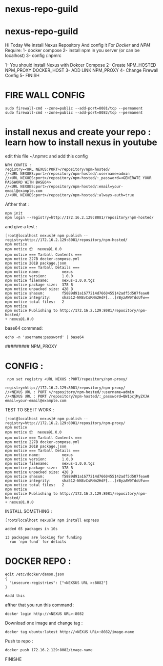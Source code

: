 # nexus-repo-guild
# nexus-repo-guild
Hi Today We install Nexus Repository And config it For *Docker* and *NPM*
Require:
    1- docker compose 
    2- install npm in you server (or can be localhost)
    3- config /.npmrc

1- You should install Nexus with Dokcer Compose 
2- Create NPM_HOSTED NPM_PROXY DOCKER_HOST
3- ADD LINK NPM_PROXY 
4- Change Firewall Config
5- FINISH 
# FIRE WALL CONFIG
```
sudo firewall-cmd --zone=public --add-port=8081/tcp --permanent
sudo firewall-cmd --zone=public --add-port=8082/tcp --permanent

```
# install nexus and create your repo : learn how to install nexus in youtube
edit this file ~/.npmrc
and add this config
```
NPM CONFIG :
registry=<URL NEXUS:PORT>/repository/npm-hosted/
//<URL NEXUES:port>/repository/npm-hosted/:username=admin
//<URL NEXUES:port>/repository/npm-hosted/:_password=<GENERATE YOUR PASSWORD WITH BASE64>
//<URL NEXUES:port>/repository/npm-hosted/:email=your-email@example.com
//<URL NEXUES:port>/repository/npm-hosted/:always-auth=true

```
Afther that :
```
npm init 
npm login --registry=http://172.16.2.129:8081/repository/npm-hosted/
```
and give a test :
```
[root@localhost nexus]# npm publish --registry=http://172.16.2.129:8081/repository/npm-hosted/
npm notice 
npm notice 📦  nexus@1.0.0
npm notice === Tarball Contents === 
npm notice 227B docker-compose.yml
npm notice 201B package.json      
npm notice === Tarball Details === 
npm notice name:          nexus                                   
npm notice version:       1.0.0                                   
npm notice filename:      nexus-1.0.0.tgz                         
npm notice package size:  378 B                                   
npm notice unpacked size: 428 B                                   
npm notice shasum:        f5889d91a1677214d7660455142adf5d507feae0
npm notice integrity:     sha512-NN8vCsRNm2HdF[...]rByzAW9TdoUfw==
npm notice total files:   2                                       
npm notice 
npm notice Publishing to http://172.16.2.129:8081/repository/npm-hosted/
+ nexus@1.0.0
```
base64 commnad:
```
echo -n 'username:password' | base64
```
#########
NPM_PROXY 
# CONFIG :
```
 npm set registry <URL NEXUS :PORT/repository/npm-proxy/
 ```
 ```
 registry=http://172.16.2.129:8081/repository/npm-proxy/
//<NEXUS URL : PORT >/repository/npm-hosted/:username=admin
//<NEXUS URL : PORT /repository/npm-hosted/:_password=QW1pcjMyZXJA
email=your-email@example.com
```
TEST TO SEE IT WORK : 
```
[root@localhost nexus]# npm publish --registry=http://172.16.2.129:8081/repository/npm-proxy/
npm notice 
npm notice 📦  nexus@1.0.0
npm notice === Tarball Contents === 
npm notice 227B docker-compose.yml
npm notice 201B package.json      
npm notice === Tarball Details === 
npm notice name:          nexus                                   
npm notice version:       1.0.0                                   
npm notice filename:      nexus-1.0.0.tgz                         
npm notice package size:  378 B                                   
npm notice unpacked size: 428 B                                   
npm notice shasum:        f5889d91a1677214d7660455142adf5d507feae0
npm notice integrity:     sha512-NN8vCsRNm2HdF[...]rByzAW9TdoUfw==
npm notice total files:   2                                       
npm notice 
npm notice Publishing to http://172.16.2.129:8081/repository/npm-hosted/
+ nexus@1.0.0
```
INSTALL SOMETHING :
```
[root@localhost nexus]# npm install express

added 65 packages in 10s

13 packages are looking for funding
  run `npm fund` for details
  ```
  # DOCKER REPO :
```
edit /etc/docker/damon.json
{
  "insecure-registries": ["<NEXSUS URL >:8082"]
}

#add this 
```
afther that you run this command :
```
docker login http://<NEXUS URL>:8082

```
Download one image and change tag : 
```
docker tag ubuntu:latest http://<NEXUS URL>:8082/image-name
````
Push to repo :
```
docker push 172.16.2.129:8082/image-name
```
FINISHE 

